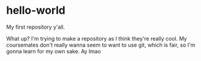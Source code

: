 # hello-world
My first repository y'all.

What up? I'm trying to make a repository as I think they're really cool.
My coursemates don't really wanna seem to want to use git, which is
fair, so I'm gonna learn for my own sake. Ay lmao
